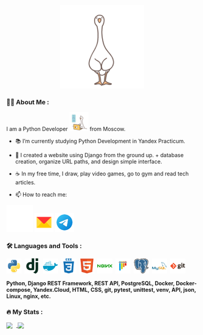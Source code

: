 <div id="header" align="center">
  <img src="./icons/funnygifsbox.com-3.gif" width="220"/> 
</div>

### :woman_technologist: About Me :
I am a Python Developer <img src="./icons/funnygifsbox.com-2.gif" width="50"> from Moscow.

- :books: I’m currently studying Python Development in Yandex Practicum.

- :dna: I created a website using Django from the ground up. + database creation, organize URL paths, and design simple interface.

- :coffee: In my free time, I draw, play video games, go to gym and read tech articles.

- :mailbox: How to reach me: 

<img src="./icons/funnygifsbox.com-1.gif" width="70"> [<img src="./icons/Yandex_Mail_icon.svg.png" width="50" >](mailto:morgan.l.v@ya.ru)
[<img src="./icons/telegram.svg" width="50">](https://t.me/linariunn)


### :hammer_and_wrench: Languages and Tools :

<div>
  <img src="https://github.com/devicons/devicon/blob/master/icons/python/python-original.svg" title="Python" alt="Python" width="40" height="40"/>&nbsp;
  <img src="https://github.com/devicons/devicon/blob/master/icons/django/django-plain.svg" title="Django" alt="Django" width="40" height="40"/>&nbsp;
  <img src="https://github.com/devicons/devicon/blob/master/icons/docker/docker-plain.svg" title="Docker" alt="Docker" width="40" height="40"/>&nbsp;
  <img src="https://github.com/devicons/devicon/blob/master/icons/css3/css3-plain-wordmark.svg" title="CSS3" alt="CSS" width="40" height="40"/>&nbsp;
  <img src="https://github.com/devicons/devicon/blob/master/icons/html5/html5-original.svg" title="HTML5" alt="HTML" width="40" height="40"/>&nbsp;
  <img src="https://github.com/devicons/devicon/blob/master/icons/nginx/nginx-original.svg" title="Nginx" alt="Nginx" width="40" height="40"/>&nbsp;
  <img src="https://github.com/devicons/devicon/blob/master/icons/pytest/pytest-original.svg" title="Pytest" alt="Pytest" width="40" height="40"/>&nbsp;
  <img src="https://github.com/devicons/devicon/blob/master/icons/postgresql/postgresql-original.svg" title="PostgreSQL"  alt="PostgreSQL" width="40" height="40"/>&nbsp;
  <img src="https://github.com/devicons/devicon/blob/master/icons/mysql/mysql-original-wordmark.svg" title="MySQL"  alt="MySQL" width="40" height="40"/>&nbsp;
  <img src="https://github.com/devicons/devicon/blob/master/icons/git/git-original-wordmark.svg" title="Git" **alt="Git" width="40" height="40"/>
</div>

**Python, Django REST Framework, REST API, PostgreSQL, Docker, Docker-compose, Yandex.Cloud, HTML, CSS, git, pytest, unittest, venv, API, json, Linux, nginx, etc.**


### :fire: My Stats :

<div>
<a href="https://github-readme-stats.vercel.app/api?username=linarium&hide=contribs&show_icons=true&theme=dark">
  <img  align="center" height="130" style="margin-right: 10px" src="https://github-readme-stats.vercel.app/api?username=linarium&hide=contribs&show_icons=true&theme=dark" />
</a>
<a href="https://github-readme-stats.vercel.app/api/top-langs/?username=linarium&layout=compact&theme=dark">
  <img align="center" height="130" src="https://github-readme-stats.vercel.app/api/top-langs/?username=linarium&layout=compact&theme=dark" />
</a>
</div>
